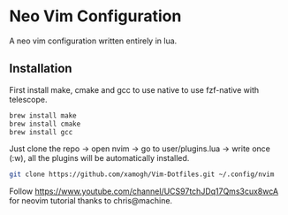 # Neo Vim Configuration

A neo vim configuration written entirely in lua.
## Installation

First install make, cmake and gcc to use native to use fzf-native with telescope.

```bash
brew install make
brew install cmake
brew install gcc
```

Just clone the repo -> open nvim -> go to user/plugins.lua -> write once (:w), all the plugins will be automatically installed.

```bash
git clone https://github.com/xamogh/Vim-Dotfiles.git ~/.config/nvim

```

Follow https://www.youtube.com/channel/UCS97tchJDq17Qms3cux8wcA for  neovim tutorial thanks to chris@machine.
